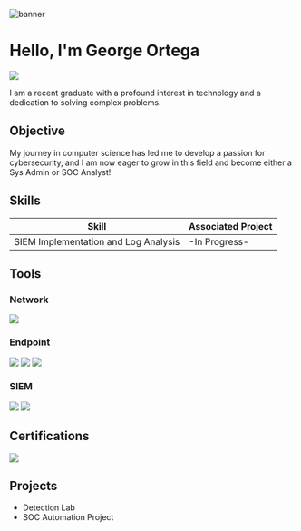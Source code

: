![banner](https://i.imgur.com/hBTwZBY.png)
# Hello, I'm George Ortega
<a href="[https://linkedin.com](https://www.linkedin.com/in/george-ortega/)"><img src="https://img.shields.io/badge/LinkedIn-blue?style=for-the-badge&logo=linkedin&logoColor=blue&labelColor=white" /></a>


I am a recent graduate with a profound interest in technology and a dedication to solving complex problems.

## Objective

My journey in computer science has led me to develop a passion for cybersecurity, and I am now eager to grow in this field and become either a Sys Admin or SOC Analyst!

## Skills

| Skill                                         | Associated Project         |
|-----------------------------------------------|----------------------------|
| SIEM Implementation and Log Analysis          | -In Progress- |

## Tools

### Network
<div>
    <img src="https://img.shields.io/badge/wireshark-1679A7?style=for-the-badge&logo=wireshark&logoColor=1679A7&labelColor=white" />
</div>

### Endpoint
<div>
    <img src="https://img.shields.io/badge/Datto_EDR-blue?style=for-the-badge&logo=Datto&logoColor=blue&labelColor=white" />
    <img src="https://img.shields.io/badge/Datto_RMM-blue?style=for-the-badge&logo=Datto&logoColor=blue&labelColor=white" />
    <img src="https://img.shields.io/badge/Datto_EB-blue?style=for-the-badge&logo=Datto&logoColor=blue&labelColor=white"  />
</div>

### SIEM
<div>
    <img src="https://img.shields.io/badge/Splunk-green?style=for-the-badge&logo=splunk&logoColor=green&labelColor=white" />
    <img src="https://img.shields.io/badge/Sysmon-black?style=for-the-badge&logo=sega&logoColor=black&labelColor=white" />
</div>

## Certifications
<div>
<img src="https://img.shields.io/badge/Security_%2B-red?style=for-the-badge&logo=comptia&logoColor=red&labelColor=white" />
</div>

## Projects
- Detection Lab
- SOC Automation Project

